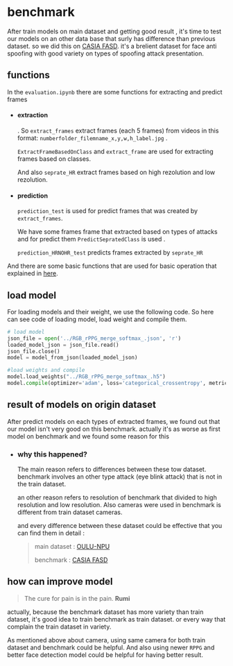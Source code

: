 # benchmark
After train models on main dataset and getting good result , it's time to test our models on an other data base that surly has difference than previous dataset. so we did this on  [CASIA FASD](https://ieeexplore.ieee.org/document/6199754).  it's a brelient dataset for face anti spoofing with good variety on types of spoofing attack presentation.

## functions

In the `evaluation.ipynb` there are some functions for extracting and predict frames 

- #### extraction

  . So `extract_frames`  extract frames (each 5 frames) from videos in this format: `numberfolder_filemname_x,y,w,h_label.jpg` . 

  `ExtractFrameBasedOnClass` and `extract_frame` are used for extracting frames based on classes.

  And also `seprate_HR` extract frames based on high rezolution and low rezolution. 

  

- #### prediction

   `prediction_test` is used for  predict frames that was created by `extract_frames`.

  We have some frames frame that extracted based on types of attacks and for predict them `PredictSepratedClass` is used .

  `prediction_HRNOHR_test` predicts frames extracted by `seprate_HR`

And there are some basic functions that are used for basic operation that explained in [here](https://github.com/MahmoodAbdali79/Face-ani-spoofing#functions).

## load model

For loading models and their weight, we use the following code. So here can see code of loading model, load weight and compile them.

```python
# load model
json_file = open('../RGB_rPPG_merge_softmax_.json', 'r')  
loaded_model_json = json_file.read()
json_file.close()
model = model_from_json(loaded_model_json)

#load weights and compile
model.load_weights("../RGB_rPPG_merge_softmax_.h5")
model.compile(optimizer='adam', loss='categorical_crossentropy', metrics=['accuracy'])
```
## result of models on origin dataset

After predict models on each types of extracted frames, we found out that our model isn't very good on this benchmark. actually it's as worse as first model on benchmark and we found some reason for this    

- ### why this happened?

  The main reason refers to differences between these tow dataset. benchmark involves an other type attack (eye blink attack) that is not in the train dataset.

  an other reason refers to resolution of benchmark that divided to high resolution and low resolution. Also cameras were used in benchmark is different from train dataset cameras.

  and every difference  between these dataset could be effective that you can find them in detail : 
  > main dataset : [OULU-NPU](https://sites.google.com/site/oulunpudatabase/)
  > 
  > benchmark : [CASIA FASD](https://ieeexplore.ieee.org/document/6199754)

## how can improve model

> The cure for pain is in the pain.  **Rumi**

actually, because the benchmark dataset has more variety than train dataset, it's good idea to train  benchmark as train dataset. or every way that complain the train dataset in variety.

As mentioned above about camera, using same camera for both train dataset and benchmark could be helpful. And  also using newer `RPPG` and better face detection model could be helpful for having better result. 
